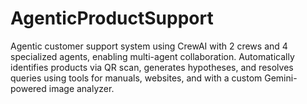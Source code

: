 # AgenticProductSupport
Agentic customer support system using CrewAI with 2 crews and 4 specialized agents, enabling multi-agent collaboration. Automatically identifies products via QR scan, generates hypotheses, and resolves queries using tools for manuals, websites, and with a custom Gemini-powered image analyzer.
